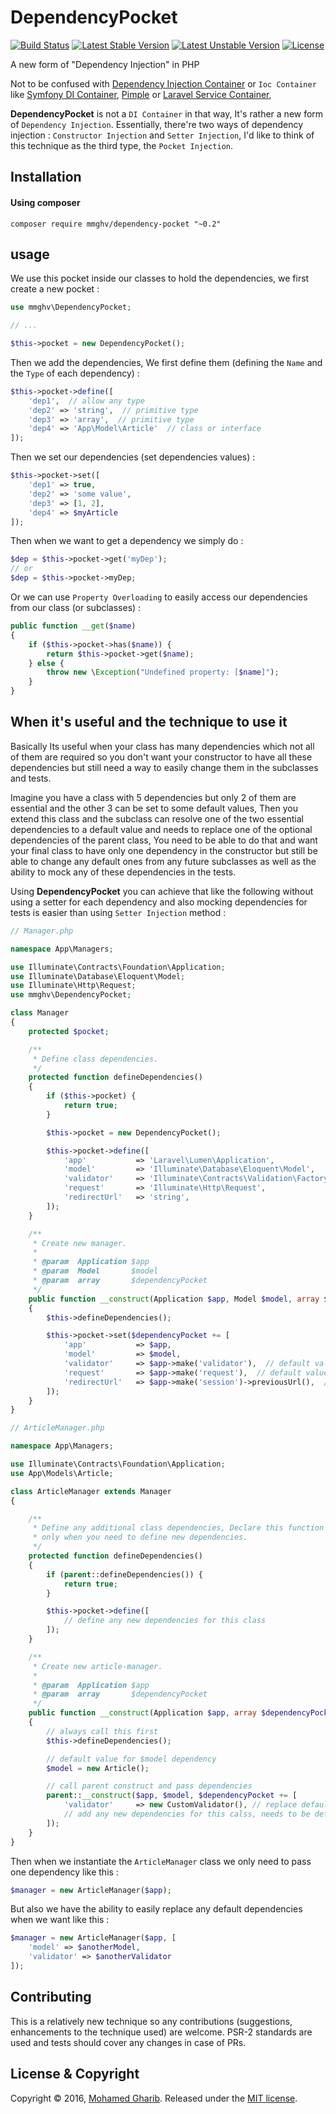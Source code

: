 # DependencyPocket

[![Build Status](https://travis-ci.org/mmghv/dependency-pocket.svg?branch=master)](https://travis-ci.org/mmghv/dependency-pocket)
[![Latest Stable Version](https://poser.pugx.org/mmghv/dependency-pocket/v/stable)](https://packagist.org/packages/mmghv/dependency-pocket)
[![Latest Unstable Version](https://poser.pugx.org/mmghv/dependency-pocket/v/unstable)](https://packagist.org/packages/mmghv/dependency-pocket)
[![License](https://poser.pugx.org/mmghv/dependency-pocket/license)](https://packagist.org/packages/mmghv/dependency-pocket)

A new form of "Dependency Injection" in PHP


Not to be confused with [Dependency Injection Container](http://martinfowler.com/articles/injection.html) or `Ioc Container` like [Symfony DI Container](http://symfony.com/doc/current/components/dependency_injection.html), [Pimple](http://pimple.sensiolabs.org/) or [Laravel Service Container](https://laravel.com/docs/5.3/container),

**DependencyPocket** is not a `DI Container` in that way, It's rather a new form of `Dependency Injection`.
Essentially, there're two ways of dependency injection : `Constructor Injection` and `Setter Injection`,
I'd like to think of this technique as the third type, the `Pocket Injection`.

## Installation

#### Using composer
```
composer require mmghv/dependency-pocket "~0.2"
```

## usage
We use this pocket inside our classes to hold the dependencies, we first create a new pocket :

```PHP
use mmghv\DependencyPocket;

// ...

$this->pocket = new DependencyPocket();
```

Then we add the dependencies, We first define them (defining the `Name` and the `Type` of each dependency) :

```PHP
$this->pocket->define([
    'dep1',  // allow any type
    'dep2' => 'string',  // primitive type
    'dep3' => 'array',  // primitive type
    'dep4' => 'App\Model\Article'  // class or interface
]);
```

Then we set our dependencies (set dependencies values) :

```PHP
$this->pocket->set([
    'dep1' => true,
    'dep2' => 'some value',
    'dep3' => [1, 2],
    'dep4' => $myArticle
]);
```

Then when we want to get a dependency we simply do :

```PHP
$dep = $this->pocket->get('myDep');
// or
$dep = $this->pocket->myDep;
```

Or we can use `Property Overloading` to easily access our dependencies from our class (or subclasses) :

```PHP
public function __get($name)
{
    if ($this->pocket->has($name)) {
        return $this->pocket->get($name);
    } else {
        throw new \Exception("Undefined property: [$name]");
    }
}
```

## When it's useful and the technique to use it
Basically Its useful when your class has many dependencies which not all of them are required so you don't want your constructor to have all these dependencies but still need a way to easily change them in the subclasses and tests.

Imagine you have a class with 5 dependencies but only 2 of them are essential and the other 3 can  be set to some default values, Then you extend this class and the subclass can resolve one of the two essential dependencies to a default value and needs to replace one of the optional dependencies of the parent class, You need to be able to do that and want your final class to have only one dependency in the constructor but still be able to change any default ones from any future subclasses as well as the ability to mock any of these dependencies in the tests.

Using **DependencyPocket** you can achieve that like the following without using a setter for each dependency and also mocking dependencies for tests is easier than using `Setter Injection` method :

```PHP
// Manager.php

namespace App\Managers;

use Illuminate\Contracts\Foundation\Application;
use Illuminate\Database\Eloquent\Model;
use Illuminate\Http\Request;
use mmghv\DependencyPocket;

class Manager
{
    protected $pocket;

    /**
     * Define class dependencies.
     */
    protected function defineDependencies()
    {
        if ($this->pocket) {
            return true;
        }

        $this->pocket = new DependencyPocket();

        $this->pocket->define([
            'app'           => 'Laravel\Lumen\Application',
            'model'         => 'Illuminate\Database\Eloquent\Model',
            'validator'     => 'Illuminate\Contracts\Validation\Factory',
            'request'       => 'Illuminate\Http\Request',
            'redirectUrl'   => 'string',
        ]);
    }

    /**
     * Create new manager.
     *
     * @param  Application $app
     * @param  Model       $model
     * @param  array       $dependencyPocket
     */
    public function __construct(Application $app, Model $model, array $dependencyPocket = [])
    {
        $this->defineDependencies();

        $this->pocket->set($dependencyPocket += [
            'app'           => $app,
            'model'         => $model,
            'validator'     => $app->make('validator'),  // default value
            'request'       => $app->make('request'),  // default value
            'redirectUrl'   => $app->make('session')->previousUrl(),  // default value
        ]);
    }
}
```

```PHP
// ArticleManager.php

namespace App\Managers;

use Illuminate\Contracts\Foundation\Application;
use App\Models\Article;

class ArticleManager extends Manager
{

    /**
     * Define any additional class dependencies, Declare this function
     * only when you need to define new dependencies.
     */
    protected function defineDependencies()
    {
        if (parent::defineDependencies()) {
            return true;
        }

        $this->pocket->define([
            // define any new dependencies for this class
        ]);
    }

    /**
     * Create new article-manager.
     *
     * @param  Application $app
     * @param  array       $dependencyPocket
     */
    public function __construct(Application $app, array $dependencyPocket = [])
    {
        // always call this first
        $this->defineDependencies();

        // default value for $model dependency
        $model = new Article();

        // call parent construct and pass dependencies
        parent::__construct($app, $model, $dependencyPocket += [
            'validator'     => new CustomValidator(), // replace default dependency value
            // add any new dependencies for this calss, needs to be defined first in 'defineDependencies()'
        ]);
    }
}
```

Then when we instantiate the `ArticleManager` class we only need to pass one dependency like this :

``` PHP
$manager = new ArticleManager($app);
```

But also we have the ability to easily replace any default dependencies when we want like this :

```PHP
$manager = new ArticleManager($app, [
    'model' => $anotherModel,
    'validator' => $anotherValidator
]);
```


## Contributing
This is a relatively new technique so any contributions (suggestions, enhancements to the technique used) are welcome. PSR-2 standards are used and tests should cover any changes in case of PRs.

## License & Copyright

Copyright © 2016, [Mohamed Gharib](https://github.com/mmghv).
Released under the [MIT license](LICENSE).
